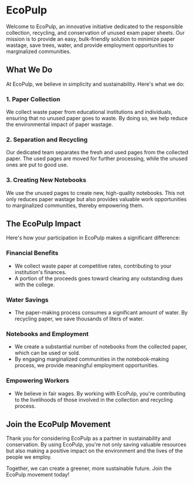 # EcoPulp

Welcome to EcoPulp, an innovative initiative dedicated to the responsible collection, recycling, and conservation of unused exam paper sheets. Our mission is to provide an easy, bulk-friendly solution to minimize paper wastage, save trees, water, and provide employment opportunities to marginalized communities.


## What We Do

At EcoPulp, we believe in simplicity and sustainability. Here's what we do:

### 1. Paper Collection

We collect waste paper from educational institutions and individuals, ensuring that no unused paper goes to waste. By doing so, we help reduce the environmental impact of paper wastage.

### 2. Separation and Recycling

Our dedicated team separates the fresh and used pages from the collected paper. The used pages are moved for further processing, while the unused ones are put to good use.

### 3. Creating New Notebooks

We use the unused pages to create new, high-quality notebooks. This not only reduces paper wastage but also provides valuable work opportunities to marginalized communities, thereby empowering them.

## The EcoPulp Impact

Here's how your participation in EcoPulp makes a significant difference:

### Financial Benefits

- We collect waste paper at competitive rates, contributing to your institution's finances.
- A portion of the proceeds goes toward clearing any outstanding dues with the college.

### Water Savings

- The paper-making process consumes a significant amount of water. By recycling paper, we save thousands of liters of water.

### Notebooks and Employment

- We create a substantial number of notebooks from the collected paper, which can be used or sold.
- By engaging marginalized communities in the notebook-making process, we provide meaningful employment opportunities.

### Empowering Workers

- We believe in fair wages. By working with EcoPulp, you're contributing to the livelihoods of those involved in the collection and recycling process.

## Join the EcoPulp Movement

Thank you for considering EcoPulp as a partner in sustainability and conservation. By using EcoPulp, you're not only saving valuable resources but also making a positive impact on the environment and the lives of the people we employ.

Together, we can create a greener, more sustainable future. Join the EcoPulp movement today!
